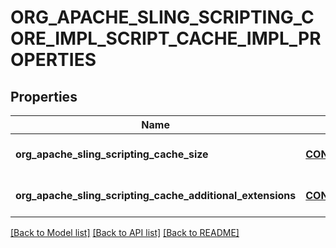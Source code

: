 # ORG_APACHE_SLING_SCRIPTING_CORE_IMPL_SCRIPT_CACHE_IMPL_PROPERTIES

## Properties
Name | Type | Description | Notes
------------ | ------------- | ------------- | -------------
**org_apache_sling_scripting_cache_size** | [**CONFIG_NODE_PROPERTY_INTEGER**](configNodePropertyInteger.md) |  | [optional] [default to null]
**org_apache_sling_scripting_cache_additional_extensions** | [**CONFIG_NODE_PROPERTY_ARRAY**](configNodePropertyArray.md) |  | [optional] [default to null]

[[Back to Model list]](../README.md#documentation-for-models) [[Back to API list]](../README.md#documentation-for-api-endpoints) [[Back to README]](../README.md)



